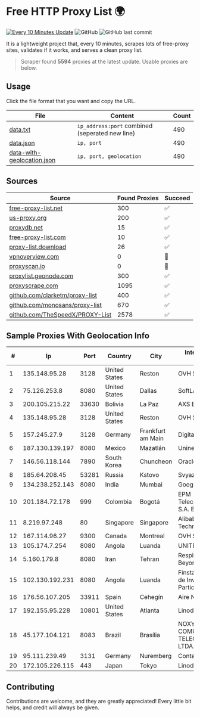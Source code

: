 
# Free HTTP Proxy List 🌍

[![Every 10 Minutes Update](https://github.com/mertguvencli/http-proxy-list/actions/workflows/main.yml/badge.svg?branch=main)](https://github.com/mertguvencli/http-proxy-list/actions/workflows/main.yml)
![GitHub](https://img.shields.io/github/license/mertguvencli/http-proxy-list)
![GitHub last commit](https://img.shields.io/github/last-commit/mertguvencli/http-proxy-list)

It is a lightweight project that, every 10 minutes, scrapes lots of free-proxy sites, validates if it works, and serves a clean proxy list.


> Scraper found **5594** proxies at the latest update. Usable proxies are below.

## Usage

Click the file format that you want and copy the URL.


|File|Content|Count|
|----|-------|-----|
|[data.txt](https://raw.githubusercontent.com/mertguvencli/http-proxy-list/main/proxy-list/data.txt)|`ip_address:port` combined (seperated new line)|490|
|[data.json](https://raw.githubusercontent.com/mertguvencli/http-proxy-list/main/proxy-list/data.json)|`ip, port`|490|
|[data-with-geolocation.json](https://raw.githubusercontent.com/mertguvencli/http-proxy-list/main/proxy-list/data-with-geolocation.json)|`ip, port, geolocation`|490|

## Sources

|Source|Found Proxies|Succeed|
|------|-------------|-------|
|[free-proxy-list.net](https://free-proxy-list.net)|300|✅|
|[us-proxy.org](https://www.us-proxy.org)|200|✅|
|[proxydb.net](http://proxydb.net)|15|✅|
|[free-proxy-list.com](https://free-proxy-list.com/?page=&port=&type%5B%5D=http&type%5B%5D=https&up_time=0&search=Search)|10|✅|
|[proxy-list.download](https://www.proxy-list.download/HTTP)|26|✅|
|[vpnoverview.com](https://vpnoverview.com/privacy/anonymous-browsing/free-proxy-servers)|0|🚫|
|[proxyscan.io](https://www.proxyscan.io)|0|🚫|
|[proxylist.geonode.com](https://proxylist.geonode.com/api/proxy-list?limit=300&page=1&sort_by=lastChecked&sort_type=desc&protocols=http,https)|300|✅|
|[proxyscrape.com](https://api.proxyscrape.com/v2/?request=displayproxies&protocol=http&timeout=10000&country=all&ssl=all&anonymity=all)|1095|✅|
|[github.com/clarketm/proxy-list](https://raw.githubusercontent.com/clarketm/proxy-list/master/proxy-list-raw.txt)|400|✅|
|[github.com/monosans/proxy-list](https://raw.githubusercontent.com/monosans/proxy-list/main/proxies/http.txt)|670|✅|
|[github.com/TheSpeedX/PROXY-List](https://raw.githubusercontent.com/TheSpeedX/PROXY-List/master/http.txt)|2578|✅|


## Sample Proxies With Geolocation Info

|#|Ip|Port|Country|City|Internet Service Provider|
|-|--|----|-------|----|-------------------------|
|1|135.148.95.28|3128|United States|Reston|OVH SAS|
|2|75.126.253.8|8080|United States|Dallas|SoftLayer|
|3|200.105.215.22|33630|Bolivia|La Paz|AXS Bolivia S. A.|
|4|135.148.95.28|3128|United States|Reston|OVH SAS|
|5|157.245.27.9|3128|Germany|Frankfurt am Main|DigitalOcean, LLC|
|6|187.130.139.197|8080|Mexico|Mazatlán|Uninet S.A. de C.V.|
|7|146.56.118.144|7890|South Korea|Chuncheon|Oracle Corporation|
|8|185.64.208.45|53281|Russia|Kstovo|Svyazist LLC|
|9|134.238.252.143|8080|India|Mumbai|Google LLC|
|10|201.184.72.178|999|Colombia|Bogotá|EPM Telecomunicaciones S.A. E.S.P.|
|11|8.219.97.248|80|Singapore|Singapore|Alibaba (US) Technology Co., Ltd.|
|12|167.114.96.27|9300|Canada|Montreal|OVH SAS|
|13|105.174.7.254|8080|Angola|Luanda|UNITEL SA|
|14|5.160.179.8|8080|Iran|Tehran|Respina Networks & Beyond PJSC|
|15|102.130.192.231|8080|Angola|Luanda|Finstar - Sociedade de Investimento e Participacoes S.A|
|16|176.56.107.205|33911|Spain|Cehegín|Aire Networks|
|17|192.155.95.228|10801|United States|Atlanta|Linode, LLC|
|18|45.177.104.121|8083|Brazil|Brasília|NOXY COMUNICAÇÃO E TELECOMUNICAÇÃO LTDA.|
|19|95.111.239.49|3131|Germany|Nuremberg|Contabo GmbH|
|20|172.105.226.115|443|Japan|Tokyo|Linode, LLC|



## Contributing

Contributions are welcome, and they are greatly appreciated! Every
little bit helps, and credit will always be given.


